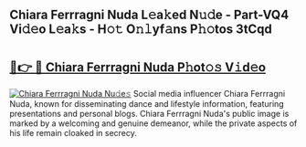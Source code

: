 ## Chiara Ferrragni Nuda L𝚎a𝚔ed N𝚞𝚍e - Part-VQ4 Vi𝚍𝚎o L𝚎a𝚔s - H𝚘𝚝 O𝚗𝚕yf𝚊ns P𝚑𝚘tos 3tCqd

# <h2><a href="http://kf469l.oniu.top/?m=Chiara+Ferrragni+Nuda">🔗👉 🔴 Chiara Ferrragni Nuda P𝚑ot𝚘𝚜 V𝚒d𝚎o</a></h2>

[![Chiara Ferrragni Nuda Nu𝚍e𝚜](https://i.imgur.com/0qMVB7G.gif)](http://kf469l.oniu.top/?m=Chiara+Ferrragni+Nuda)
Social media influencer Chiara Ferrragni Nuda, known for disseminating dance and lifestyle information, featuring presentations and personal blogs. Chiara Ferrragni Nuda's public image is marked by a welcoming and genuine demeanor, while the private aspects of his life remain cloaked in secrecy.  
